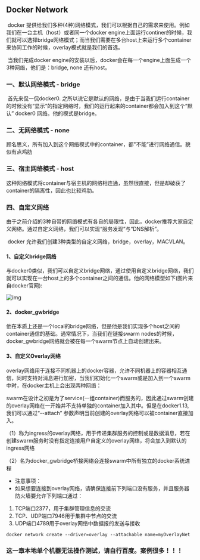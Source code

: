 ## Docker Network

​	docker 提供给我们多种(4种)网络模式，我们可以根据自己的需求来使用。例如我们在一台主机（host）或者同一个docker engine上面运行continer的时候，我们就可以选择bridge网络模式；而当我们需要在多台host上来运行多个container来协同工作的时候，overlay模式就是我们的首选。

​	当我们完成docker engine的安装以后，docker会在每一个engine上面生成一个3种网络，他们是：bridge, none 还有host。

### 一、默认网络模式 - bridge

​	首先来侃一侃docker0. 之所以说它是默认的网络，是由于当我们运行container的时候没有“显示”的指定网络时，我们的运行起来的container都会加入到这个“默认” docker0 网络。他的模式是bridge。

### 二、无网络模式 - none

​	顾名思义，所有加入到这个网络模式中的container，都"不能”进行网络通信。貌似有点鸡肋

### 三、宿主网络模式 - host

​	这种网络模式将container与宿主机的网络相连通，虽然很直接，但是却破获了container的隔离性，因此也比较鸡肋。

### 四、自定义网络

​	由于之前介绍的3种自带的网络模式有各自的局限性，因此，docker推荐大家自定义网络。通过自定义网络，我们可以实现“服务发现”与“DNS解析”。

​	docker 允许我们创建3种类型的自定义网络，bridge，overlay，MACVLAN。

#### 1、自定义bridge网络

​	与docker0类似，我们可以自定义bridge网络，通过使用自定义bridge网络，我们就可以实现在一台host上的多个container之间的通信。他的网络模型如下(图片来自docker官网):

![img](D:\Typora文档\文档\学习文档\Docker\DockerNetworkBridge.png)

#### 2、docker_gwbridge

​	他在本质上还是一个local的bridge网络，但是他是我们实现多个host之间的container通信的基础。通常情况下，当我们在链接swarm nodes的时候，docker_gwbridge网络就会被在每一个swarm节点上自动创建出来。

#### 3、自定义Overlay网络

​	overlay网络用于连接不同机器上的docker容器，允许不同机器上的容器相互通信，同时支持对消息进行加密，当我们初始化一个swarm或是加入到一个swarm中时，在docker主机上会出现两种网络：

​	swarm在设计之初是为了service(一组container)而服务的，因此通过swarm创建的overlay网络在一开始并不支持单独的container加入其中。但是在docker1.13, 我们可以通过“--attach” 参数声明当前创建的overlay网络可以被container直接加入。

​	（1）称为ingress的overlay网络，用于传递集群服务的控制或是数据消息，若在创建swarm服务时没有指定连接用户自定义的overlay网络，将会加入到默认的ingress网络

​	（2）名为docker_gwbridge桥接网络会连接swarm中所有独立的docker系统进程

- 注意事项：
- 如果想要连接到overlay网络，请确保连接前下列端口没有服务，并且服务器防火墙要允许下列端口通过：

1. TCP端口2377，用于集群管理信息的交流
2. TCP、UDP端口7946用于集群中节点的交流
3. UDP端口4789用于overlay网络中数据报的发送与接收

~~~
docker network create --driver=overlay --attachable name=myOverlayNet 
~~~



### 这一章本地单个机器无法操作测试，请自行百度。案例很多！！！

